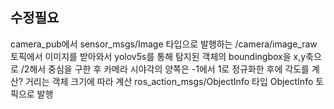 수정필요
---
camera_pub에서 sensor_msgs/Image 타입으로 발행하는 /camera/image_raw 토픽에서 이미지를 받아와서
yolov5s를 통해 탐지된 객체의 boundingbox을 x,y축으로 /2해서 중심을 구한 후
카메라 시야각의 양쪽은 -1에서 1로 정규화한 후에 각도를 계산?
거리는 객체 크기에 따라 계산
ros_action_msgs/ObjectInfo 타입 ObjectInfo 토픽으로 발행 
